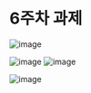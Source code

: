 # 6주차 과제

![image](https://user-images.githubusercontent.com/80686179/119171817-0cf74f00-baa0-11eb-9b88-341944f82f76.png)

![image](https://user-images.githubusercontent.com/80686179/119171832-12549980-baa0-11eb-974c-7d0c55ea5ba6.png)
![image](https://user-images.githubusercontent.com/80686179/119171845-184a7a80-baa0-11eb-90fd-28b78ad724e9.png)


![image](https://user-images.githubusercontent.com/80686179/119171872-1e405b80-baa0-11eb-9d7c-8a8c16f770ab.png)

